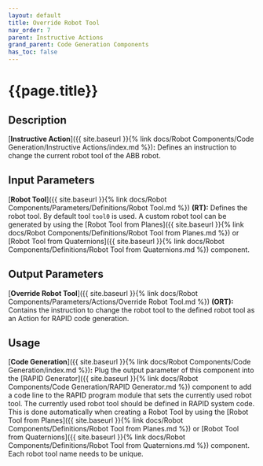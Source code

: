 ```yaml
---
layout: default
title: Override Robot Tool
nav_order: 7
parent: Instructive Actions
grand_parent: Code Generation Components
has_toc: false
---
```


# **{{page.title}}**

## **Description**

[**Instructive Action**]({{ site.baseurl }}{% link docs/Robot Components/Code Generation/Instructive Actions/index.md %})**:** 
Defines an instruction to change the current robot tool of the ABB robot.

## **Input Parameters**

[**Robot Tool**]({{ site.baseurl }}{% link docs/Robot Components/Parameters/Definitions/Robot Tool.md %}) **(RT):** Defines the robot tool. By default tool `tool0` is used. A custom robot tool can be generated by using the 
[Robot Tool from Planes]({{ site.baseurl }}{% link docs/Robot Components/Definitions/Robot Tool from Planes.md %}) or  
[Robot Tool from Quaternions]({{ site.baseurl }}{% link docs/Robot Components/Definitions/Robot Tool from Quaternions.md %}) component.

## **Output Parameters**

[**Override Robot Tool**]({{ site.baseurl }}{% link docs/Robot Components/Parameters/Actions/Override Robot Tool.md %}) **(ORT):** Contains the instruction to change the robot tool to the defined robot tool as an Action for RAPID code generation.

## **Usage**

[**Code Generation**]({{ site.baseurl }}{% link docs/Robot Components/Code Generation/index.md %})**:** 
Plug the output parameter of this component into the [RAPID Generator]({{ site.baseurl }}{% link docs/Robot Components/Code Generation/RAPID Generator.md %}) component 
to add a code line to the RAPID program module that sets the currently used robot tool. The currently used robot tool should be defined in RAPID system code. 
This is done automatically when creating a Robot Tool by using the [Robot Tool from Planes]({{ site.baseurl }}{% link docs/Robot Components/Definitions/Robot Tool from Planes.md %}) or 
[Robot Tool from Quaternions]({{ site.baseurl }}{% link docs/Robot Components/Definitions/Robot Tool from Quaternions.md %}) component. Each robot tool name needs to be unique.